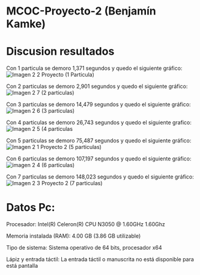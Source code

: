 # MCOC-Proyecto-2 (Benjamín Kamke)



# Discusion resultados
Con 1 particula se demoro 1,371 segundos y quedo el siguiente gráfico:
![Imagen 2 2 Proyecto (1 Particula)](https://user-images.githubusercontent.com/53590243/66602992-9d11aa80-eb81-11e9-8922-7f644b75ce2b.png)


Con 2 particulas se demoro 2,901  segundos y quedo el siguiente gráfico:
![Imagen 2 7 (2 particulas)](https://user-images.githubusercontent.com/53590243/66613004-52505c80-eb9a-11e9-96c9-f4495db8bff5.png)


Con 3 particulas se demoro 14,479 segundos y quedo el siguiente gráfico:
![Imagen 2 6 (3 particulas)](https://user-images.githubusercontent.com/53590243/66613039-6dbb6780-eb9a-11e9-856a-fe689de10cf2.png)


Con 4 particulas se demoro 26,743 segundos y quedo el siguiente grafico:
![Imagen 2 5 (4 particulas](https://user-images.githubusercontent.com/53590243/66613069-8deb2680-eb9a-11e9-9f83-c694e8ffaa09.png)


Con 5 particulas se demoro 75,487 segundos y quedo el siguiente gráfico:
![Imagen 2 1  Proyecto 2 (5 particulas)](https://user-images.githubusercontent.com/53590243/66613110-bd9a2e80-eb9a-11e9-8626-bb0d24bfe83d.png)

Con 6 particulas se demoro 107,197 segundos y quedo el siguiente gráfico:
![imagen 2 4 (6 particulas)](https://user-images.githubusercontent.com/53590243/66613128-cee33b00-eb9a-11e9-8b42-0b56e9098e7c.png)


Con 7 particulas se demoro 148,023 segundos y quedo el siguiente gráfico:
![Imagen 2 3 Proyecto 2 (7 particulas)](https://user-images.githubusercontent.com/53590243/66613156-e3273800-eb9a-11e9-8bbb-871f79509985.png)


# Datos Pc:

Procesador: Intel(R) Celeron(R) CPU N3050 @ 1.60GHz 1.60Ghz

Memoria instalada (RAM): 4.00 GB (3.86 GB utilizable)

Tipo de sistema: Sistema operativo de 64 bits, procesador x64

Lápiz y entrada táctil: La entrada táctil o manuscrita no está disponible para está pantalla

